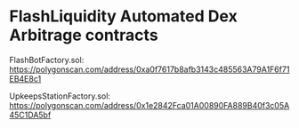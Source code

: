# FlashLiquidity Automated Dex Arbitrage contracts

FlashBotFactory.sol: https://polygonscan.com/address/0xa0f7617b8afb3143c485563A79A1F6f71EB4E8c1

UpkeepsStationFactory.sol: https://polygonscan.com/address/0x1e2842Fca01A00890FA889B40f3c05A45C1DA5bf
